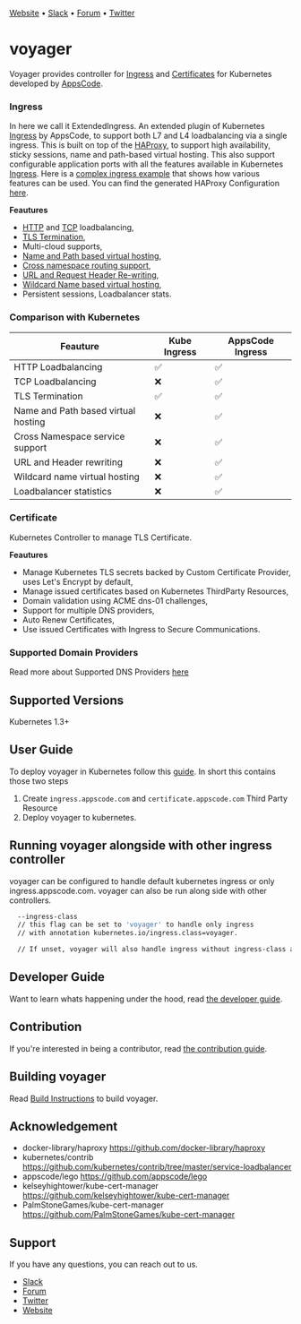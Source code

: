[Website](https://appscode.com) • [Slack](https://slack.appscode.com) • [Forum](https://discuss.appscode.com) • [Twitter](https://twitter.com/AppsCodeHQ)

# voyager
Voyager provides controller for [Ingress](#ingress) and [Certificates](#certificate) for Kubernetes developed by [AppsCode](https://appscode.com).


### Ingress
In here we call it ExtendedIngress.
An extended plugin of Kubernetes [Ingress](https://kubernetes.io/docs/user-guide/ingress/) by AppsCode, to support both L7 and L4 loadbalancing via a single ingress.
This is built on top of the [HAProxy](http://www.haproxy.org/), to support high availability, sticky sessions, name and path-based virtual hosting.
This also support configurable application ports with all the features available in Kubernetes [Ingress](https://kubernetes.io/docs/user-guide/ingress/). Here 
is a [complex ingress example](hack/example/ingress.yaml) that shows how various features can be used.
You can find the generated HAProxy Configuration [here](hack/example/haproxy_generated.cfg).

**Feautures**

  - [HTTP](docs/user-guide/component/ingress/single-service.md) and [TCP](docs/user-guide/component/ingress/tcp.md) loadbalancing,
  - [TLS Termination](docs/user-guide/component/ingress/tls.md),
  - Multi-cloud supports,
  - [Name and Path based virtual hosting](docs/user-guide/component/ingress/named-virtual-hosting.md),
  - [Cross namespace routing support](docs/user-guide/component/ingress/named-virtual-hosting.md),
  - [URL and Request Header Re-writing](docs/user-guide/component/ingress/header-rewrite.md),
  - [Wildcard Name based virtual hosting](docs/user-guide/component/ingress/named-virtual-hosting.md),
  - Persistent sessions, Loadbalancer stats.


### Comparison with Kubernetes
| Feauture | Kube Ingress | AppsCode Ingress |
|----------|--------------|------------------|
| HTTP Loadbalancing| :white_check_mark: | :white_check_mark: |
| TCP Loadbalancing | :x: | :white_check_mark: |
| TLS Termination | :white_check_mark: | :white_check_mark: |
| Name and Path based virtual hosting | :x: | :white_check_mark: |
| Cross Namespace service support | :x: | :white_check_mark: |
| URL and Header rewriting | :x: | :white_check_mark: |
| Wildcard name virtual hosting | :x: | :white_check_mark: |
| Loadbalancer statistics | :x: | :white_check_mark: |


### Certificate
Kubernetes Controller to manage TLS Certificate.

**Feautures**
- Manage Kubernetes TLS secrets backed by Custom Certificate Provider, uses Let's Encrypt by default,
- Manage issued certificates based on Kubernetes ThirdParty Resources,
- Domain validation using ACME dns-01 challenges,
- Support for multiple DNS providers,
- Auto Renew Certificates,
- Use issued Certificates with Ingress to Secure Communications.


### Supported Domain Providers
Read more about Supported DNS Providers [here](/docs/user-guide/component/certificate/provider.md)

## Supported Versions
Kubernetes 1.3+


## User Guide
To deploy voyager in Kubernetes follow this [guide](docs/user-guide/README.md). In short this contains those two steps

1. Create `ingress.appscode.com` and `certificate.appscode.com` Third Party Resource
2. Deploy voyager to kubernetes.

## Running voyager alongside with other ingress controller
voyager can be configured to handle default kubernetes ingress or only ingress.appscode.com. voyager can also be run
along side with other controllers.

```sh
  --ingress-class
  // this flag can be set to 'voyager' to handle only ingress
  // with annotation kubernetes.io/ingress.class=voyager.

  // If unset, voyager will also handle ingress without ingress-class annotation.
```

## Developer Guide
Want to learn whats happening under the hood, read [the developer guide](docs/developer-guide/README.md).

## Contribution
If you're interested in being a contributor, read [the contribution guide](docs/contribution/README.md).


## Building voyager
Read [Build Instructions](docs/developer-guide/build.md) to build voyager.

## Acknowledgement
 - docker-library/haproxy https://github.com/docker-library/haproxy
 - kubernetes/contrib https://github.com/kubernetes/contrib/tree/master/service-loadbalancer
 - appscode/lego https://github.com/appscode/lego
 - kelseyhightower/kube-cert-manager https://github.com/kelseyhightower/kube-cert-manager
 - PalmStoneGames/kube-cert-manager https://github.com/PalmStoneGames/kube-cert-manager

## Support
If you have any questions, you can reach out to us.
* [Slack](https://slack.appscode.com)
* [Forum](https://discuss.appscode.com)
* [Twitter](https://twitter.com/AppsCodeHQ)
* [Website](https://appscode.com)
